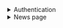 <details>
<summary>Authentication</summary>

* [ ] AutoDelete on Expiration.
* [ ] AutoDelete on Error.
* [ ] Storage in Cookie

</details>

<details>
<summary>News page</summary>

* [ ] Add new news
  * [x] Create logic
  * [ ] POST to API
  * [ ] Check everything is correct
  * [ ] Handle server errors
* [ ] Modify news
  * [ ] Create all logic
  * [ ] PUT to API
  * [ ] Check everything is correct
  * [ ] Handle server errors
* [ ] Delete news
  * [ ] Create all logic
  * [ ] PUT to API
  * [ ] Check everything is correct
  * [ ] Handle server errors
* [ ] Retrieve news
  * [ ] Create all logic
  * [ ] PUT to API
  * [ ] Check everything is correct
  * [ ] Handle server errors

</details>
